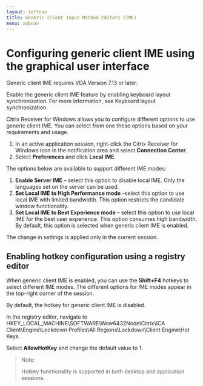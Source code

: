 ```yaml
---
layout: leftnav
title: Generic client Input Method Editors (IME)
menu: subnav
---
```


# Configuring generic client IME using the graphical user interface

Generic client IME requires VDA Version 7.13 or later.

Enable the generic client IME feature by enabling keyboard layout synchronization. For more information, see Keyboard layout synchronization.

Citrix Receiver for Windows allows you to configure different options to use generic client IME. You can select from one these options based on your requirements and usage.

1.  In an active application session, right-click the Citrix Receiver for Windows icon in the notification area and select **Connection Center**.
2.  Select **Preferences** and click **Local IME**.

The options below are available to support different IME modes:

1.  **Enable Server IME** – select this option to disable local IME. Only the languages set on the server can be used.
2.  **Set Local IME to High Performance mode** –select this option to use local IME with limited bandwidth. This option restricts the candidate window functionality.
3.  **Set Local IME to Best Experience mode** – select this option to use local IME for the best user experience. This option consumes high bandwidth. By default, this option is selected when generic client IME is enabled.

The change in settings is applied only in the current session.

## Enabling hotkey configuration using a registry editor

When generic client IME is enabled, you can use the **Shift+F4** hotkeys to select different IME modes. The different options for IME modes appear in the top-right corner of the session.

By default, the hotkey for generic client IME is disabled.

In the registry editor, navigate to HKEY_LOCAL_MACHINE\SOFTWARE\Wow6432Node\Citrix\ICA Client\Engine\Lockdown Profiles\All Regions\Lockdown\Client Engine\Hot Keys.

Select **AllowHotKey** and change the default value to 1.

> Note:
>
> Hotkey functionality is supported in both desktop and application sessions.
